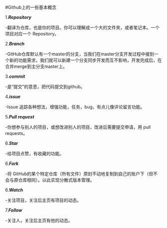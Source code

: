 #Github上的一些基本概念

1.***Repository***

 -翻译为仓库，也是你的项目。你可以理解成一个大的文件夹，或者笔记本。一个项目对应一个 Repository。

2.***Branch***

-GitHub仓库默认有一个master的分支，当我们在master分支开发过程中接到一个新的功能需求，我们就可以新建一个分支同步开发而互不影响，开发完成后，在合并merge到主分支master上。

3.***commit***

-是“提交”的意思，把代码提交到github。

4.***issue***

-Issue 追踪各种想法，增强功能，任务，bug，有点儿像评论留言功能。

5.***Pull request***

-你想参与别人的项目，或想改进别人的项目，改进后需要提交申请，用 pull requests。

6.***Star***

-给项目点赞，有收藏的功能。

6.***Fork***

-将 GitHub的某个特定仓库（所有文件）原封不动地复制到自己的账户下（但不会与原仓库相同）。以此实现分散式版本管理。

6.***Watch***

-关注项目，关注后主页有项目的动态。

7.***Follow***

-关注人，关注后主页有他的动态。
